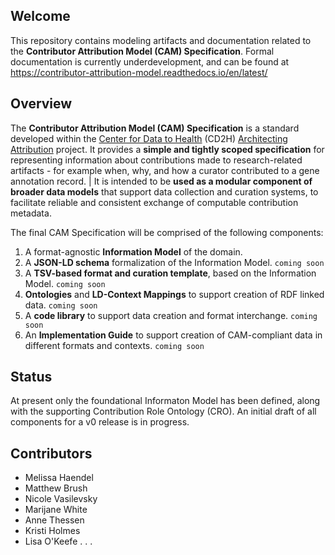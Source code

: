 ## Welcome

This repository contains modeling artifacts and documentation related to the **Contributor Attribution Model (CAM) Specification**.
Formal documentation is currently underdevelopment, and can be found at https://contributor-attribution-model.readthedocs.io/en/latest/ 


## Overview
The **Contributor Attribution Model (CAM) Specification** is a standard developed within the [Center for Data to Health](https://github.com/data2health) (CD2H) [Architecting Attribution](https://github.com/data2health/architecting_attribution) project. It provides a **simple and tightly scoped specification** for representing information about contributions made to research-related artifacts - for example when, why, and how a curator contributed to a gene annotation record. 
| It is intended to be **used as a modular component of broader data models** that support data collection and curation systems, to facilitate reliable and consistent exchange of computable contribution metadata. 
  
The final CAM Specification will be comprised of the following components: 

1. A format-agnostic **Information Model** of the domain.
2. A **JSON-LD schema** formalization of the Information Model. ``coming soon`` 
3. A **TSV-based format and curation template**, based on the Information Model. ``coming soon``
4. **Ontologies** and **LD-Context Mappings** to support creation of RDF linked data. ``coming soon``
5.  A **code library** to support data creation and format interchange. ``coming soon``
6. An **Implementation Guide** to support creation of CAM-compliant data in different formats and contexts. ``coming soon``


## Status
At present only the foundational Informaton Model has been defined, along with the supporting Contribution Role Ontology (CRO). An initial draft of all components for a v0 release is in progress. 

## Contributors
- Melissa Haendel
- Matthew Brush
- Nicole Vasilevsky
- Marijane White
- Anne Thessen
- Kristi Holmes
- Lisa O'Keefe
. . .
